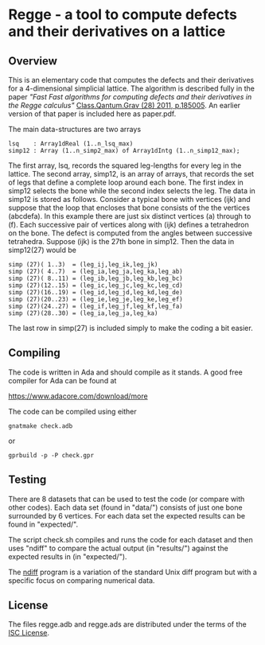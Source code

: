 # Regge - a tool to compute defects and their derivatives on a lattice

## Overview

This is an elementary code that computes the defects and their derivatives for a 4-dimensional simplicial lattice. The algorithm is described fully in the paper *"Fast Fast algorithms for computing defects and their derivatives in the Regge calculus"* [Class.Qantum.Grav (28) 2011, p.185005][1]. An earlier version of that paper is included here as paper.pdf.

The main data-structures are two arrays

    lsq    : Array1dReal (1..n_lsq_max)
    simp12 : Array (1..n_simp2_max) of Array1dIntg (1..n_simp12_max);

The first array, lsq, records the squared leg-lengths for every leg in the lattice. The second array, simp12, is an array of arrays, that records the set of legs that define a complete loop around each bone. The first index in simp12 selects the bone while the second index selects the leg. The data in simp12 is stored as follows. Consider a typical bone with vertices (ijk) and suppose that the loop that encloses that bone consists of the the vertices (abcdefa). In this example there are just six distinct vertices (a) through to (f). Each successive pair of vertices along with (ijk) defines a tetrahedron on the bone. The defect is computed from the angles between successive tetrahedra. Suppose (ijk) is the 27th bone in simp12. Then the data in simp12(27) would be

    simp (27)( 1..3)  = (leg_ij,leg_ik,leg_jk)
    simp (27)( 4..7)  = (leg_ia,leg_ja,leg_ka,leg_ab)
    simp (27)( 8..11) = (leg_ib,leg_jb,leg_kb,leg_bc)
    simp (27)(12..15) = (leg_ic,leg_jc,leg_kc,leg_cd)
    simp (27)(16..19) = (leg_id,leg_jd,leg_kd,leg_de)
    simp (27)(20..23) = (leg_ie,leg_je,leg_ke,leg_ef)
    simp (27)(24..27) = (leg_if,leg_jf,leg_kf,leg_fa)
    simp (27)(28..30) = (leg_ia,leg_ja,leg_ka)

The last row in simp(27) is included simply to make the coding a bit easier.

## Compiling

The code is written in Ada and should compile as it stands. A good free compiler for Ada can be found at

   https://www.adacore.com/download/more

The code can be compiled using either

    gnatmake check.adb

or

    gprbuild -p -P check.gpr

## Testing

There are 8 datasets that can be used to test the code (or compare with other codes). Each data set (found in "data/") consists of just one bone surrounded by 6 vertices. For each data set the expected results can be found in "expected/".

The script check.sh compiles and runs the code for each dataset and then uses "ndiff" to compare the actual output (in "results/") against the expected results in (in "expected/").

The [ndiff][2] program is a variation of the standard Unix diff program but with a specific focus on comparing numerical data.

## License

The files regge.adb and regge.ads are distributed under the terms of the [ISC License][3].

 [1]: http://dx.doi.org/10.1088/0264-9381/28/18/185005
 [2]: https://www.math.utah.edu/~beebe/software/ndiff/
 [3]: http://opensource.org/licenses/ISC
